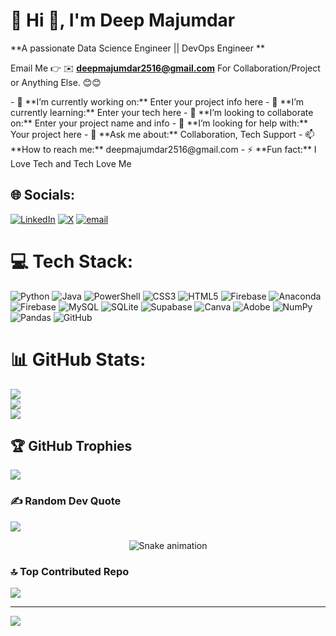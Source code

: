 # 💫 Hi 👋, I'm Deep Majumdar
**A passionate Data Science Engineer || DevOps Engineer **

Email Me 👉 ✉️ **deepmajumdar2516@gmail.com** For Collaboration/Project or Anything Else. 😊😊

<!--  -->- 🔭 **I’m currently working on:** Enter your project info here  <!--  -->
<!--  -->- 🌱 **I’m currently learning:** Enter your tech here  <!--  -->
<!--  -->- 👯 **I’m looking to collaborate on:** Enter your project name and info  <!--  -->
<!--  -->- 🤔 **I’m looking for help with:** Your project here <!--  -->
<!--  -->- 💬 **Ask me about:** Collaboration, Tech Support <!--  -->
<!--  -->- 📫 **How to reach me:** deepmajumdar2516@gmail.com <!--  -->
<!--  -->- ⚡ **Fun fact:** I Love Tech and Tech Love Me <!--  -->

## 🌐 Socials:
[![LinkedIn](https://img.shields.io/badge/LinkedIn-%230077B5.svg?logo=linkedin&logoColor=white)](https://linkedin.com/in/deep-majumdar2516/) [![X](https://img.shields.io/badge/X-black.svg?logo=X&logoColor=white)](https://x.com/Deep_m231) [![email](https://img.shields.io/badge/Email-D14836?logo=gmail&logoColor=white)](mailto:deepmajumdar2516@gmail.com) 

# 💻 Tech Stack:
![Python](https://img.shields.io/badge/python-3670A0?style=for-the-badge&logo=python&logoColor=ffdd54) ![Java](https://img.shields.io/badge/java-%23ED8B00.svg?style=for-the-badge&logo=openjdk&logoColor=white) ![PowerShell](https://img.shields.io/badge/PowerShell-%235391FE.svg?style=for-the-badge&logo=powershell&logoColor=white) ![CSS3](https://img.shields.io/badge/css3-%231572B6.svg?style=for-the-badge&logo=css3&logoColor=white) ![HTML5](https://img.shields.io/badge/html5-%23E34F26.svg?style=for-the-badge&logo=html5&logoColor=white) ![Firebase](https://img.shields.io/badge/firebase-%23039BE5.svg?style=for-the-badge&logo=firebase) ![Anaconda](https://img.shields.io/badge/Anaconda-%2344A833.svg?style=for-the-badge&logo=anaconda&logoColor=white) ![Firebase](https://img.shields.io/badge/firebase-a08021?style=for-the-badge&logo=firebase&logoColor=ffcd34) ![MySQL](https://img.shields.io/badge/mysql-4479A1.svg?style=for-the-badge&logo=mysql&logoColor=white) ![SQLite](https://img.shields.io/badge/sqlite-%2307405e.svg?style=for-the-badge&logo=sqlite&logoColor=white) ![Supabase](https://img.shields.io/badge/Supabase-3ECF8E?style=for-the-badge&logo=supabase&logoColor=white) ![Canva](https://img.shields.io/badge/Canva-%2300C4CC.svg?style=for-the-badge&logo=Canva&logoColor=white) ![Adobe](https://img.shields.io/badge/adobe-%23FF0000.svg?style=for-the-badge&logo=adobe&logoColor=white) ![NumPy](https://img.shields.io/badge/numpy-%23013243.svg?style=for-the-badge&logo=numpy&logoColor=white) ![Pandas](https://img.shields.io/badge/pandas-%23150458.svg?style=for-the-badge&logo=pandas&logoColor=white) ![GitHub](https://img.shields.io/badge/github-%23121011.svg?style=for-the-badge&logo=github&logoColor=white)
# 📊 GitHub Stats:
![](https://github-readme-stats.vercel.app/api?username=deepmajumdar2516&theme=blue-green&hide_border=false&include_all_commits=true&count_private=false)<br/>
![](https://nirzak-streak-stats.vercel.app/?user=deepmajumdar2516&theme=blue-green&hide_border=false)<br/>
![](https://github-readme-stats.vercel.app/api/top-langs/?username=deepmajumdar2516&theme=blue-green&hide_border=false&include_all_commits=true&count_private=false&layout=compact)

## 🏆 GitHub Trophies
![](https://github-profile-trophy.vercel.app/?username=deepmajumdar2516&theme=radical&no-frame=false&no-bg=true&margin-w=4)

### ✍️ Random Dev Quote
![](https://quotes-github-readme.vercel.app/api?type=horizontal&theme=radical)

<!-- Snake Game Repo View -->

<div align="center">
  <img src="https://profile-readme-generator.com/assets/snake.svg" alt="Snake animation" />
</div>

### 🔝 Top Contributed Repo
![](https://github-contributor-stats.vercel.app/api?username=deepmajumdar2516&limit=5&theme=dark&combine_all_yearly_contributions=true)

---
[![](https://visitcount.itsvg.in/api?id=deepmajumdar2516&icon=0&color=0)](https://visitcount.itsvg.in)

<!-- Proudly created with GPRM ( https://gprm.itsvg.in ) -->
